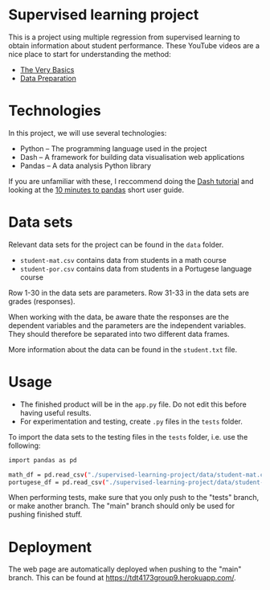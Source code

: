 # Supervised learning project

This is a project using multiple regression from supervised learning to obtain information about student performance. These YouTube videos are a nice place to start for understanding the method:
- [The Very Basics]
- [Data Preparation]


# Technologies
In this project, we will use several technologies:

- Python – The programming language used in the project
- Dash – A framework for building data visualisation web applications
- Pandas – A data analysis Python library

If you are unfamiliar with these, I reccommend doing the [Dash tutorial] and looking at the [10 minutes to pandas] short user guide.


# Data sets

Relevant data sets for the project can be found in the `data` folder.
- `student-mat.csv` contains data from students in a math course
- `student-por.csv` contains data from students in a Portugese language course


Row 1-30 in the data sets are parameters. Row 31-33 in the data sets are grades (responses). 

When working with the data, be aware thate the responses are the dependent variables and the parameters are the independent variables. They should therefore be separated into two different data frames.

More information about the data can be found in the `student.txt` file.


# Usage

- The finished product will be in the `app.py` file. Do not edit this before having useful results. 
- For experimentation and testing, create `.py` files in the `tests` folder.

To import the data sets to the testing files in the `tests` folder, i.e. use the following:

```sh
import pandas as pd

math_df = pd.read_csv("./supervised-learning-project/data/student-mat.csv", sep=";")
portugese_df = pd.read_csv("./supervised-learning-project/data/student-por.csv", sep=";")
```

When performing tests, make sure that you only push to the "tests" branch, or make another branch. The "main" branch should only be used for pushing finished stuff.


# Deployment

The web page are automatically deployed when pushing to the "main" branch. This can be found at https://tdt4173group9.herokuapp.com/.



[The Very Basics]: <https://www.youtube.com/watch?v=dQNpSa-bq4M>
[Data Preparation]: <https://www.youtube.com/watch?v=2I_AYIECCOQ&list=TLPQMTkxMDIwMjCcYgA12J8jGg&index=2>
[10 minutes to pandas]: <https://pandas.pydata.org/pandas-docs/stable/user_guide/10min.html#min>
[Dash tutorial]: <http://dash.plotly.com/installation>
